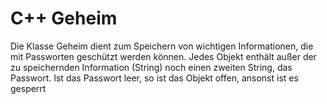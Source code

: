 # C++ Geheim

Die Klasse Geheim dient zum Speichern von wichtigen Informationen, die mit Passworten geschützt werden können. Jedes Objekt enthält außer der zu speichernden Information (String) noch einen zweiten String, das Passwort. Ist das Passwort leer, so ist das Objekt offen, ansonst ist es gesperrt